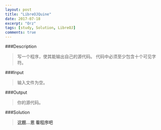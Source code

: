 ```yaml
---
layout: post
title: "LibreOJQuine"
date: 2017-07-18
excerpt: "Orz"
tags: [study, Solution, LibreOJ]
comments: true
---
```


###Description

>写一个程序，使其能输出自己的源代码。
代码中必须至少包含十个可见字符。

###Input

>输入文件为空。

###Output

>你的源代码。

###Solution

>**这题...恩 看程序吧**

```cpp


```
